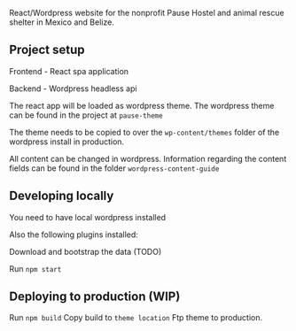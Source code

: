 React/Wordpress website for the nonprofit Pause Hostel and animal rescue shelter
in Mexico and Belize.

## Project setup

Frontend - React spa application

Backend - Wordpress headless api

The react app will be loaded as wordpress theme. The wordpress theme can be
found in the project at `pause-theme`

The theme needs to be copied to over the `wp-content/themes` folder of the
wordpress install in production.

All content can be changed in wordpress.  Information regarding the content fields can be found in the folder `wordpress-content-guide`

## Developing locally

You need to have local wordpress installed

Also the following plugins installed: <add list here >

Download and bootstrap the data (TODO)

Run `npm start`

## Deploying to production (WIP)

Run `npm build` Copy build to `theme location` Ftp theme to production.
